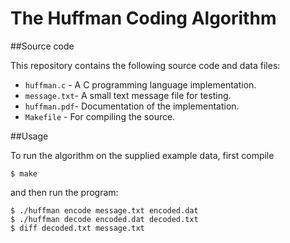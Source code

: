 # The Huffman Coding Algorithm

##Source code

This repository contains the following source code and data files:

* `huffman.c` - A C programming language implementation.
* `message.txt`- A small text message file for testing.
* `huffman.pdf`- Documentation of the implementation.
* `Makefile` - For compiling the source.

##Usage

To run the algorithm on the supplied example data, first compile

    $ make

and then run the program:

    $ ./huffman encode message.txt encoded.dat
    $ ./huffman decode encoded.dat decoded.txt
    $ diff decoded.txt message.txt

